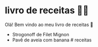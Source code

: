 # livro de receitas :woman_cook:

Olá! Bem vindo ao meu livro de receitas :wave:

- Strogonoff de Filet Mignon
- Pavê de aveia com banana
#   r e c e i t a s  
 
